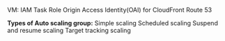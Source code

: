 VM: IAM Task Role
Origin Access Identity(OAI) for CloudFront
Route 53


**Types of Auto scaling group:**
	Simple scaling
	Scheduled scaling
	Suspend and resume scaling
	Target tracking scaling
